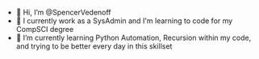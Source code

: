 - 👋 Hi, I’m @SpencerVedenoff
- 👀 I currently work as a SysAdmin and I'm learning to code for my CompSCI degree
- 🌱 I’m currently learning Python Automation, Recursion within my code, and trying to be better every day in this skillset

